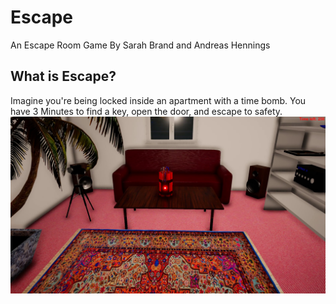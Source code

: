 # Escape
 An Escape Room Game
By Sarah Brand and Andreas Hennings

## What is Escape?
Imagine you're being locked inside an apartment with a time bomb. You have 3 Minutes to find a key, open the door, and escape to safety. 
![image](https://github.com/AndreasHennings/Escape/blob/master/Escape/vlcsnap-2021-08-01-11h10m42s467.png)
